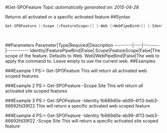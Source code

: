 #Get-SPOFeature
*Topic automatically generated on: 2015-04-28*

Returns all activated or a specific activated feature
##Syntax
```powershell
Get-SPOFeature [-Scope [<FeatureScope>]] [-Web [<WebPipeBind>]] [-Identity [<FeaturePipeBind>]]
```
&nbsp;

##Parameters
Parameter|Type|Required|Description
---------|----|--------|-----------
Identity|FeaturePipeBind|False|
Scope|FeatureScope|False|The scope of the feature. Defaults to Web.
Web|WebPipeBind|False|The web to apply the command to. Leave empty to use the current web.
##Examples

###Example 1
    PS:> Get-SPOFeature
This will return all activated web scoped features

###Example 2
    PS:> Get-SPOFeature -Scope Site
This will return all activated site scoped features

###Example 3
    PS:> Get-SPOFeature -Identity fb689d0e-eb99-4f13-beb3-86692fd39f22
This will return a specific activated web scoped feature

###Example 4
    PS:> Get-SPOFeature -Identity fb689d0e-eb99-4f13-beb3-86692fd39f22 -Scope Site
This will return a specific activated site scoped feature
